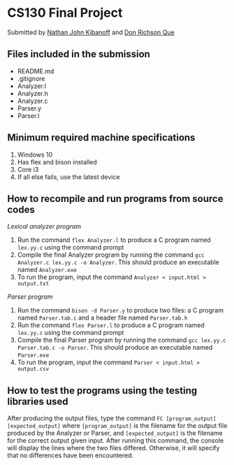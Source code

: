 # CS130 Final Project
Submitted by [Nathan John Kibanoff](http://github.com/NateKibanoff) and [Don Richson Que](http://github.com/Draqe)

## Files included in the submission 
- README.md
- .gitignore
- Analyzer.l
- Analyzer.h
- Analyzer.c
- Parser.y
- Parser.l

## Minimum required machine specifications 

1. Windows 10
2. Has flex and bison installed
3. Core i3
4. If all else fails, use the latest device

## How to recompile and run programs from source codes
*Lexical analyzer program*
1. Run the command ```flex Analyzer.l``` to produce a C program named ```lex.yy.c``` using the command prompt
2. Compile the final Analyzer program by running the command ```gcc Analyzer.c lex.yy.c -o Analyzer```. This should produce an executable named ```Analyzer.exe```
3. To run the program, input the command ```Analyzer < input.html > output.txt```

*Parser program*
1. Run the command ```bison -d Parser.y``` to produce two files: a C program named ```Parser.tab.c``` and a header file named ```Parser.tab.h```
2. Run the command ```flex Parser.l``` to produce a C program named ```lex.yy.c``` using the command prompt
3. Compile the final Parser program by running the command ```gcc lex.yy.c Parser.tab.c -o Parser```. This should produce an executable named ```Parser.exe```
4. To run the program, input the command ```Parser < input.html > output.csv```

## How to test the programs using the testing libraries used
After producing the output files, type the command ```FC [program_output] [expected_output]``` where ```[program_output]``` is the filename for the output file produced by the Analyzer or Parser, and ```[expected_output]``` is the filename for the correct output given input. After running this command, the console will display the lines where the two files differed. Otherwise, it will specify that no differences have been encountered.
